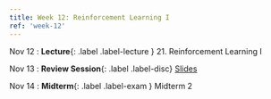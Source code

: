 ```yaml
---
title: Week 12: Reinforcement Learning I
ref: 'week-12'
---
```


Nov 12
: **Lecture**{: .label .label-lecture } 21. Reinforcement Learning I

Nov 13
: **Review Session**{: .label .label-disc} [Slides](https://docs.google.com/presentation/d/1YX5z_S9IKXn7fW3mfM6ap45_NtxcizBDHFxYgQUpfpY/edit?usp=sharing)

Nov 14
: **Midterm**{: .label .label-exam } Midterm 2
